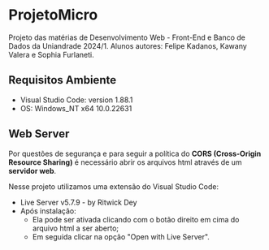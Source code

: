 # ProjetoMicro

Projeto das matérias de Desenvolvimento Web - Front-End e Banco de Dados da Uniandrade 2024/1. Alunos autores: Felipe Kadanos, Kawany Valera e Sophia Furlaneti.

## Requisitos Ambiente

* Visual Studio Code: version 1.88.1
* OS: Windows_NT x64 10.0.22631

## Web Server

Por questões de segurança e para seguir a política do **CORS (Cross-Origin Resource Sharing)** é necessário abrir os arquivos html através de um **servidor web**.

Nesse projeto utilizamos uma extensão do Visual Studio Code:
* Live Server v5.7.9 - by Ritwick Dey
* Após instalação:
    * Ela pode ser ativada clicando com o botão direito em cima do arquivo html a ser aberto;
    * Em seguida clicar na opção "Open with Live Server".